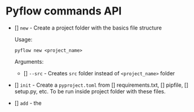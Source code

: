 # Pyflow commands API

* [] `new` - Create a project folder with the basics file structure

    Usage: 

    ```
    pyflow new <project_name>
    ```


    Arguments:

    * [] `--src` - Creates `src` folder instead of `<project_name>` folder

* [] `init` - Create a `pyproject.toml` from [] requirements.txt, [] pipfile, [] setup.py, etc. 
    To be run inside project folder with these files.

* [] `add` - the 